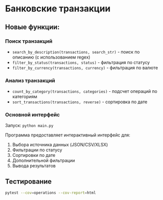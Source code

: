 # Банковские транзакции

## Новые функции:

### Поиск транзакций
- `search_by_description(transactions, search_str)` - поиск по описанию (с использованием regex)
- `filter_by_status(transactions, status)` - фильтрация по статусу
- `filter_by_currency(transactions, currency)` - фильтрация по валюте

### Анализ транзакций
- `count_by_category(transactions, categories)` - подсчет операций по категориям
- `sort_transactions(transactions, reverse)` - сортировка по дате

### Основной интерфейс
Запуск: `python main.py`

Программа предоставляет интерактивный интерфейс для:
1. Выбора источника данных (JSON/CSV/XLSX)
2. Фильтрации по статусу
3. Сортировки по дате
4. Дополнительной фильтрации
5. Вывода результатов

## Тестирование
```bash
pytest --cov=operations --cov-report=html